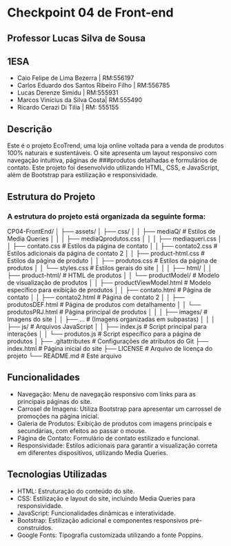 # Checkpoint 04 de Front-end
## Professor Lucas Silva de Sousa
## 1ESA

- Caio Felipe de Lima Bezerra | RM:556197
- Carlos Eduardo dos Santos Ribeiro Filho | RM:556785
- Lucas Derenze Simidu | RM:555931
- Marcos Vinícius da Silva Costa| RM:555490
- Ricardo Cerazi Di Tilia | RM: 555155

## Descrição
  Este é o projeto EcoTrend, uma loja online voltada para a venda de produtos 100% naturais e sustentáveis. O site apresenta um layout responsivo com navegação intuitiva, páginas de ###produtos detalhadas e formulários de contato. Este projeto foi desenvolvido utilizando HTML, CSS, e JavaScript, além de Bootstrap para estilização e responsividade.

## Estrutura do Projeto
### A estrutura do projeto está organizada da seguinte forma:
CP04-FrontEnd/
│
├── assets/
│   ├── css/
│   │   ├── mediaQ/                       # Estilos de Media Queries
│   │   │   ├── mediaQprodutos.css
│   │   │   ├── mediaqueri.css
│   │   ├── contato.css                    # Estilos da página de contato
│   │   ├── contato2.css                   # Estilos adicionais da página de contato 2
│   │   ├── product-html.css               # Estilos da página de produto
│   │   ├── produtos.css                   # Estilos da página de produtos
│   │   └── styles.css                     # Estilos gerais do site
│   │
│   ├── html/
│   │   ├── product-html/                  # HTML de produtos
│   │   └── productModel/                  # Modelo de visualização de produtos
│   │       ├── productViewModel.html      # Modelo específico para exibição de produtos
│   │       ├── contato.html               # Página de contato
│   │       ├── contato2.html              # Página de contato 2
│   │       ├── produtosDEF.html           # Página de produtos com detalhamento
│   │       └── produtosPRJ.html           # Página principal de produtos
│   │
│   ├── images/                            # Imagens do site
│   │   ├── ...                            # (Imagens organizadas em subpastas)
│   │
│   ├── js/                                # Arquivos JavaScript
│   │   ├── index.js                       # Script principal para interações
│   │   └── produtos.js                    # Script específico para a página de produtos
│
├── .gitattributes                         # Configurações de atributos do Git
├── index.html                             # Página inicial do site
├── LICENSE                                # Arquivo de licença do projeto
└── README.md                              # Este arquivo

## Funcionalidades
- Navegação: Menu de navegação responsivo com links para as principais páginas do site.
- Carrosel de Imagens: Utiliza Bootstrap para apresentar um carrossel de promoções na página inicial.
- Galeria de Produtos: Exibição de produtos com imagens principais e secundárias, com efeitos ao passar o mouse.
- Página de Contato: Formulário de contato estilizado e funcional.
- Responsividade: Estilos adicionais para garantir a visualização correta em diferentes dispositivos, utilizando Media Queries.

## Tecnologias Utilizadas
- HTML: Estruturação do conteúdo do site.
- CSS: Estilização e layout do site, incluindo Media Queries para responsividade.
- JavaScript: Funcionalidades dinâmicas e interatividade.
- Bootstrap: Estilização adicional e componentes responsivos pré-construídos.
- Google Fonts: Tipografia customizada utilizando a fonte Poppins.
